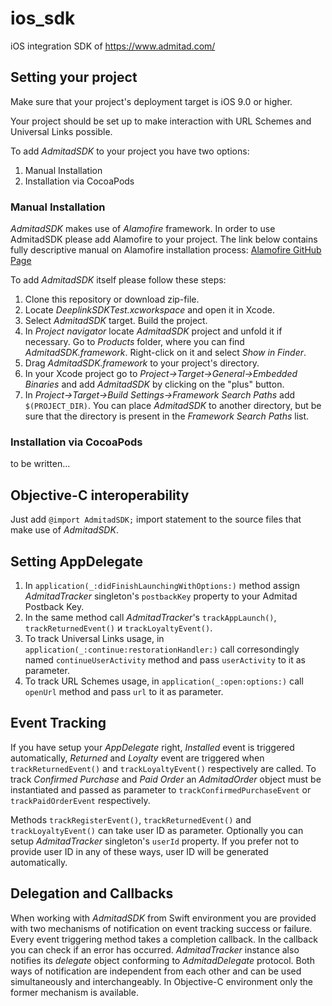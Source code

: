 # ios_sdk
iOS integration SDK of https://www.admitad.com/

## Setting your project

Make sure that your project's deployment target is iOS 9.0 or higher.

Your project should be set up to make interaction with URL Schemes and Universal Links possible.

To add *AdmitadSDK* to your project you have two options:
1. Manual Installation
2. Installation via CocoaPods

### Manual Installation

*AdmitadSDK* makes use of *Alamofire* framework. In order to use AdmitadSDK please add Alamofire to your project.
The link below contains fully descriptive manual on Alamofire installation process:
[Alamofire GitHub Page](https://github.com/Alamofire/Alamofire)

To add *AdmitadSDK* itself please follow these steps: 
1. Clone this repository or download zip-file.
2. Locate *DeeplinkSDKTest.xcworkspace* and open it in Xcode.
3. Select *AdmitadSDK* target. Build the project.
4. In *Project navigator* locate *AdmitadSDK* project and unfold it if necessary. Go to *Products* folder, where you can find *AdmitadSDK.framework*. Right-click on it and select *Show in Finder*.
5. Drag *AdmitadSDK.framework* to your project's directory.
6. In your Xcode project go to *Project->Target->General->Embedded Binaries* and add *AdmitadSDK* by clicking on the "plus" button.
7. In *Project->Target->Build Settings->Framework Search Paths* add `$(PROJECT_DIR)`. You can place *AdmitadSDK* to another directory, but be sure that the directory is present in the *Framework Search Paths* list.

### Installation via CocoaPods

to be written...

## Objective-C interoperability

Just add `@import AdmitadSDK;` import statement to the source files that make use of *AdmitadSDK*.

## Setting AppDelegate

1. In `application(_:didFinishLaunchingWithOptions:)` method assign *AdmitadTracker* singleton's `postbackKey` property to your Admitad Postback Key.
2. In the same method call *AdmitadTracker*'s `trackAppLaunch()`, `trackReturnedEvent()` и `trackLoyaltyEvent()`.
3. To track Universal Links usage, in `application(_:continue:restorationHandler:)` call corresondingly named `continueUserActivity` method and pass `userActivity` to it as parameter.
4. To track URL Schemes usage, in `application(_:open:options:)` call `openUrl` method and pass `url` to it as parameter.

## Event Tracking

If you have setup your *AppDelegate* right, *Installed* event is triggered automatically, *Returned* and *Loyalty* event are triggered when `trackReturnedEvent()` and `trackLoyaltyEvent()` respectively are called. To track *Confirmed Purchase* and *Paid Order* an *AdmitadOrder* object must be instantiated and passed as parameter to `trackConfirmedPurchaseEvent` or `trackPaidOrderEvent` respectively.

Methods `trackRegisterEvent()`, `trackReturnedEvent()` and `trackLoyaltyEvent()` can take user ID as parameter. Optionally you can setup *AdmitadTracker* singleton's `userId` property. If you prefer not to provide user ID in any of these ways, user ID will be generated automatically.

## Delegation and Callbacks

When working with *AdmitadSDK* from Swift environment you are provided with two mechanisms of notification on event tracking success or failure. Every event triggering method takes a completion callback. In the callback you can check if an error has occurred. *AdmitadTracker* instance also notifies its *delegate* object conforming to *AdmitadDelegate* protocol. Both ways of notification are independent from each other and can be used simultaneously and interchangeably. In Objective-C environment only the former mechanism is available.
